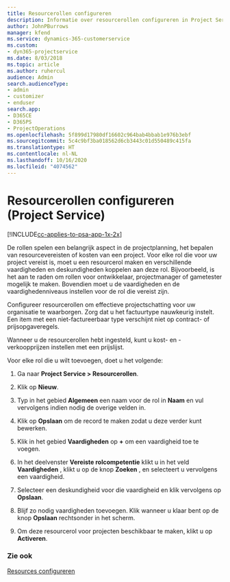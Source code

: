 ```yaml
---
title: Resourcerollen configureren
description: Informatie over resourcerollen configureren in Project Service
author: JohnPBurrows
manager: kfend
ms.service: dynamics-365-customerservice
ms.custom:
- dyn365-projectservice
ms.date: 8/03/2018
ms.topic: article
ms.author: ruhercul
audience: Admin
search.audienceType:
- admin
- customizer
- enduser
search.app:
- D365CE
- D365PS
- ProjectOperations
ms.openlocfilehash: 5f899d17980df16602c964bab4bbab1e976b3ebf
ms.sourcegitcommit: 5c4c9bf3ba018562d6cb3443c01d550489c415fa
ms.translationtype: HT
ms.contentlocale: nl-NL
ms.lasthandoff: 10/16/2020
ms.locfileid: "4074562"
---
```

# <a name="configure-resource-roles-project-service"></a>Resourcerollen configureren (Project Service)

[!INCLUDE[cc-applies-to-psa-app-1x-2x](../includes/cc-applies-to-psa-app-1x-2x.md)]

De rollen spelen een belangrijk aspect in de projectplanning, het bepalen van resourcevereisten of kosten van een project. Voor elke rol die voor uw project vereist is, moet u een resourcerol maken en verschillende vaardigheden en deskundigheden koppelen aan deze rol. Bijvoorbeeld, is het aan te raden om rollen voor ontwikkelaar, projectmanager of gametester mogelijk te maken. Bovendien moet u de vaardigheden en de vaardighedenniveaus instellen voor de rol die vereist zijn.  
  
 Configureer resourcerollen om effectieve projectschatting voor uw organisatie te waarborgen.  Zorg dat u het factuurtype nauwkeurig instelt. Een item met een niet-factureerbaar type verschijnt niet op contract- of prijsopgaveregels.  
  
 Wanneer u de resourcerollen hebt ingesteld, kunt u kost- en -verkoopprijzen instellen met een prijslijst.  
  
 Voor elke rol die u wilt toevoegen, doet u het volgende:  
  
1.  Ga naar **Project Service > Resourcerollen**.  
  
2.  Klik op **Nieuw**.  
  
3.  Typ in het gebied **Algemeen** een naam voor de rol in **Naam** en vul vervolgens indien nodig de overige velden in.  
  
4.  Klik op **Opslaan** om de record te maken zodat u deze verder kunt bewerken.  
  
5.  Klik in het gebied **Vaardigheden** op **+** om een vaardigheid toe te voegen.  
  
6.  In het deelvenster **Vereiste rolcompetentie** klikt u in het veld **Vaardigheden** , klikt u op de knop **Zoeken** , en selecteert u vervolgens een vaardigheid.  
  
7.  Selecteer een deskundigheid voor die vaardigheid en klik vervolgens op **Opslaan**.  
  
8.  Blijf zo nodig vaardigheden toevoegen. Klik wanneer u klaar bent op de knop **Opslaan** rechtsonder in het scherm.  
  
9. Om deze resourcerol voor projecten beschikbaar te maken, klikt u op **Activeren**.  
  
### <a name="see-also"></a>Zie ook  
 [Resources configureren](../psa/set-up-resources.md)
